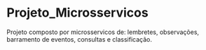# Projeto_Microsservicos
Projeto composto por microsservicos de: lembretes, observações, barramento de eventos, consultas e classificação.
